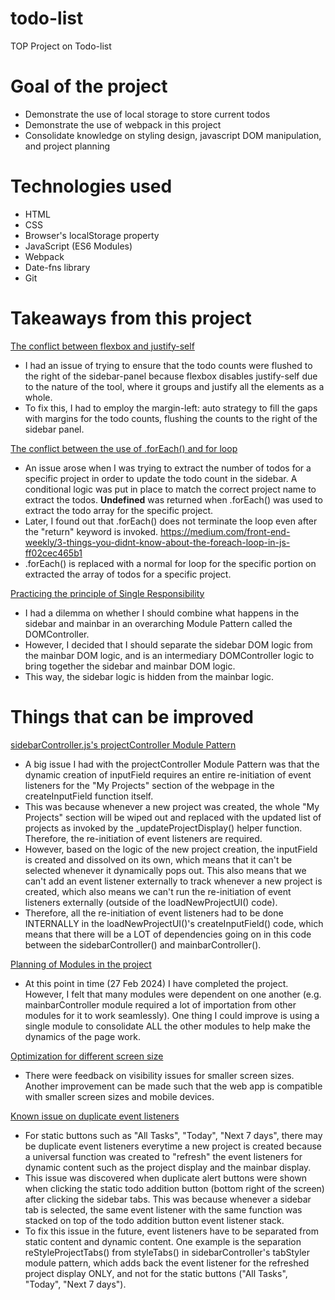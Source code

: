 # todo-list
TOP Project on Todo-list

# Goal of the project
- Demonstrate the use of local storage to store current todos
- Demonstrate the use of webpack in this project
- Consolidate knowledge on styling design, javascript DOM manipulation, and project planning

# Technologies used
- HTML
- CSS
- Browser's localStorage property
- JavaScript (ES6 Modules)
- Webpack
- Date-fns library
- Git

# Takeaways from this project
<ins>The conflict between flexbox and justify-self</ins>
- I had an issue of trying to ensure that the todo counts were flushed to the right of the sidebar-panel because flexbox disables justify-self due to the nature of the tool, where it groups and justify all the elements as a whole.
- To fix this, I had to employ the margin-left: auto strategy to fill the gaps with margins for the todo counts, flushing the counts to the right of the sidebar panel.

<ins>The conflict between the use of .forEach() and for loop</ins>
- An issue arose when I was trying to extract the number of todos for a specific project in order to update the todo count in the sidebar. A conditional logic was put in place to match the correct project name to extract the todos. <b>Undefined</b> was returned when .forEach() was used to extract the todo array for the specific project.
- Later, I found out that .forEach() does not terminate the loop even after the "return" keyword is invoked. https://medium.com/front-end-weekly/3-things-you-didnt-know-about-the-foreach-loop-in-js-ff02cec465b1
- .forEach() is replaced with a normal for loop for the specific portion on extracted the array of todos for a specific project.

<ins>Practicing the principle of Single Responsibility</ins>
- I had a dilemma on whether I should combine what happens in the sidebar and mainbar in an overarching Module Pattern called the DOMController.
- However, I decided that I should separate the sidebar DOM logic from the mainbar DOM logic, and is an intermediary DOMController logic to bring together the sidebar and mainbar DOM logic.
- This way, the sidebar logic is hidden from the mainbar logic.

# Things that can be improved
<ins>sidebarController.js's projectController Module Pattern</ins>
- A big issue I had with the projectController Module Pattern was that the dynamic creation of inputField requires an entire re-initiation of event listeners for the "My Projects" section of the webpage in the createInputField function itself.
- This was because whenever a new project was created, the whole "My Projects" section will be wiped out and replaced with the updated list of projects as invoked by the _updateProjectDisplay() helper function. Therefore, the re-initiation of event listeners are required.
- However, based on the logic of the new project creation, the inputField is created and dissolved on its own, which means that it can't be selected whenever it dynamically pops out. This also means that we can't add an event listener externally to track whenever a new project is created, which also means we can't run the re-initiation of event listeners externally (outside of the loadNewProjectUI() code).
- Therefore, all the re-initiation of event listeners had to be done INTERNALLY in the loadNewProjectUI()'s createInputField() code, which means that there will be a LOT of dependencies going on in this code between the sidebarController() and mainbarController().

<ins>Planning of Modules in the project</ins>
- At this point in time (27 Feb 2024) I have completed the project. However, I felt that many modules were dependent on one another (e.g. mainbarController module required a lot of importation from other modules for it to work seamlessly). One thing I could improve is using a single module to consolidate ALL the other modules to help make the dynamics of the page work.

<ins>Optimization for different screen size</ins>
- There were feedback on visibility issues for smaller screen sizes. Another improvement can be made such that the web app is compatible with smaller screen sizes and mobile devices.

<ins>Known issue on duplicate event listeners</ins>
- For static buttons such as "All Tasks", "Today", "Next 7 days", there may be duplicate event listeners everytime a new project is created because a universal function was created to "refresh" the event listeners for dynamic content such as the project display and the mainbar display.
- This issue was discovered when duplicate alert buttons were shown when clicking the static todo addition button (bottom right of the screen) after clicking the sidebar tabs. This was because whenever a sidebar tab is selected, the same event listener with the same function was stacked on top of the todo addition button event listener stack.
- To fix this issue in the future, event listeners have to be separated from static content and dynamic content. One example is the separation reStyleProjectTabs() from styleTabs() in sidebarController's tabStyler module pattern, which adds back the event listener for the refreshed project display ONLY, and not for the static buttons ("All Tasks", "Today", "Next 7 days").